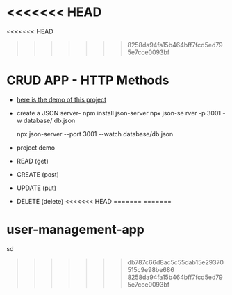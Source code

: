 <<<<<<< HEAD
=======
<<<<<<< HEAD
>>>>>>> 8258da94fa15b464bff7fcd5ed795e7cce0093bf
# CRUD APP - HTTP Methods

-   [here is the demo of this project](https://silver-truffle-790660.netlify.app/)
-   create a JSON server-
    npm install json-server
    npx json-se
    rver -p 3001 -w database/
    db.json

    npx json-server --port 3001 --watch database/db.json

-   project demo
-   READ (get)
-   CREATE (post)
-   UPDATE (put)
-   DELETE (delete)
<<<<<<< HEAD
=======
=======
# user-management-app
sd
>>>>>>> db787c66d8ac5c55dab15e29370515c9e98be686
>>>>>>> 8258da94fa15b464bff7fcd5ed795e7cce0093bf
